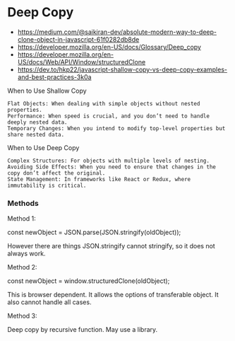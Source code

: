 # Deep Copy

- https://medium.com/@saikiran-dev/absolute-modern-way-to-deep-clone-object-in-javascript-61f0282db8de
- https://developer.mozilla.org/en-US/docs/Glossary/Deep_copy
- https://developer.mozilla.org/en-US/docs/Web/API/Window/structuredClone
- https://dev.to/hkp22/javascript-shallow-copy-vs-deep-copy-examples-and-best-practices-3k0a

When to Use Shallow Copy

    Flat Objects: When dealing with simple objects without nested properties.
    Performance: When speed is crucial, and you don’t need to handle deeply nested data.
    Temporary Changes: When you intend to modify top-level properties but share nested data.

When to Use Deep Copy

    Complex Structures: For objects with multiple levels of nesting.
    Avoiding Side Effects: When you need to ensure that changes in the copy don’t affect the original.
    State Management: In frameworks like React or Redux, where immutability is critical.

### Methods

Method 1: 

const newObject = JSON.parse(JSON.stringify(oldObject));

However there are things JSON.stringify cannot stringify, so it does not always work.

Method 2:

const newObject = window.structuredClone(oldObject);

This is browser dependent. It allows the options of transferable object. It also cannot handle all cases.

Method 3:

Deep copy by recursive function. May use a library.
